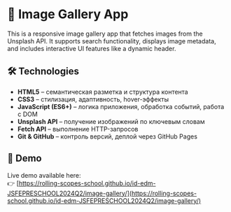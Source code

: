 # 📸 Image Gallery App

This is a responsive image gallery app that fetches images from the Unsplash API. It supports search functionality, displays image metadata, and includes interactive UI features like a dynamic header.

## 🛠 Technologies

- **HTML5** – семантическая разметка и структура контента
- **CSS3** – стилизация, адаптивность, hover-эффекты
- **JavaScript (ES6+)** – логика приложения, обработка событий, работа с DOM
- **Unsplash API** – получение изображений по ключевым словам
- **Fetch API** – выполнение HTTP-запросов
- **Git & GitHub** – контроль версий, деплой через GitHub Pages

## 🔗 Demo

Live demo available here:  
👉 [https://rolling-scopes-school.github.io/id-edm-JSFEPRESCHOOL2024Q2/image-gallery/](https://rolling-scopes-school.github.io/id-edm-JSFEPRESCHOOL2024Q2/image-gallery/)
